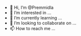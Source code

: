 - 👋 Hi, I’m @Premmidla
- 👀 I’m interested in ...
- 🌱 I’m currently learning ...
- 💞️ I’m looking to collaborate on ...
- 📫 How to reach me ...

<!---
Premmidla/Premmidla is a ✨ special ✨ repository because its `README.md` (this file) appears on your GitHub profile.
You can click the Preview link to take a look at your changes.
--->
